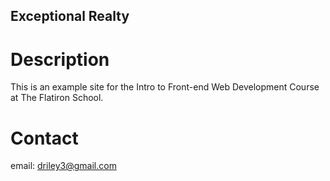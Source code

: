 Exceptional Realty
---

# Description

This is an example site for the Intro to Front-end Web
Development Course at The Flatiron School.

# Contact

email: driley3@gmail.com
